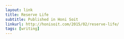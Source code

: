 ```yaml
---
layout: link
title: Reserve Life
subtitle: Published in Honi Soit
linkurl: http://honisoit.com/2015/02/reserve-life/
tags: [writing]
---
```

